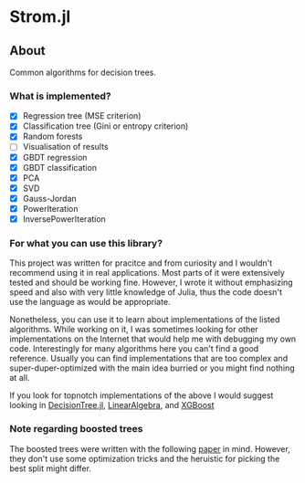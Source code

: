 # Strom.jl

## About

Common algorithms for decision trees.

### What is implemented?
- [X] Regression tree (MSE criterion)
- [X] Classification tree (Gini or entropy criterion)
- [X] Random forests
- [ ] Visualisation of results
- [X] GBDT regression
- [X] GBDT classification
- [X] PCA
- [X] SVD
- [X] Gauss-Jordan
- [X] PowerIteration
- [X] InversePowerIteration

### For what you can use this library?
This project was written for pracitce and from curiosity and I wouldn't recommend
using it in real applications.
Most parts of it were extensively tested and should be working fine. 
However, I wrote it without emphasizing speed and also with very 
little knowledge of Julia, thus the code
doesn't use the language as would be appropriate.

Nonetheless, you can use it to learn about implementations of the listed
algorithms.
While working on it, I was sometimes looking for other implementations on the
Internet that would help me with debugging my own code.
Interestingly for many algorithms here you can't find a good reference.
Usually you can find implementations that are too complex and
super-duper-optimized with the main idea burried or you might find
nothing at all.

If you look for topnotch implementations of the above I would suggest looking
in [DecisionTree.jl](https://www.juliapackages.com/p/decisiontree),
[LinearAlgebra](https://docs.julialang.org/en/v1/stdlib/LinearAlgebra/), and
[XGBoost](https://juliapackages.com/p/xgboost)


### Note regarding boosted trees
The boosted trees were written with the following 
[paper](https://arxiv.org/abs/1603.02754) in mind.
However, they don't use some optimization tricks and the heruistic
for picking the best split might differ.

